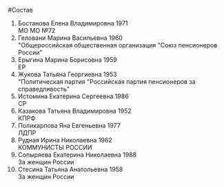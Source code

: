 #Состав
1. Бостанова Елена Владимировна 1971   
    МО МО №72
2. Геловани Марина Васильевна 1960   
    "Общероссийская общественная организация "Союз пенсионеров России"
3. Ерыгина Марина Борисовна 1959   
    ЕР
4. Жукова Татьяна Георгиевна 1953   
    "Политическая партия "Российская партия пенсионеров за справедливость"
5. Истомина Екатерина Сергеевна 1986   
    СР
6. Казакова Татьяна Владимировна 1952   
    КПРФ
7. Поликарпова Яна Евгеньевна 1977   
    ЛДПР
8. Рудная Ирина Николаевна 1962   
    КОММУНИСТЫ РОССИИ
9. Сопыряева Екатерина Николаевна 1988   
    За женщин России
10. Стесина Татьяна Анатольевна 1958   
    За женщин России
